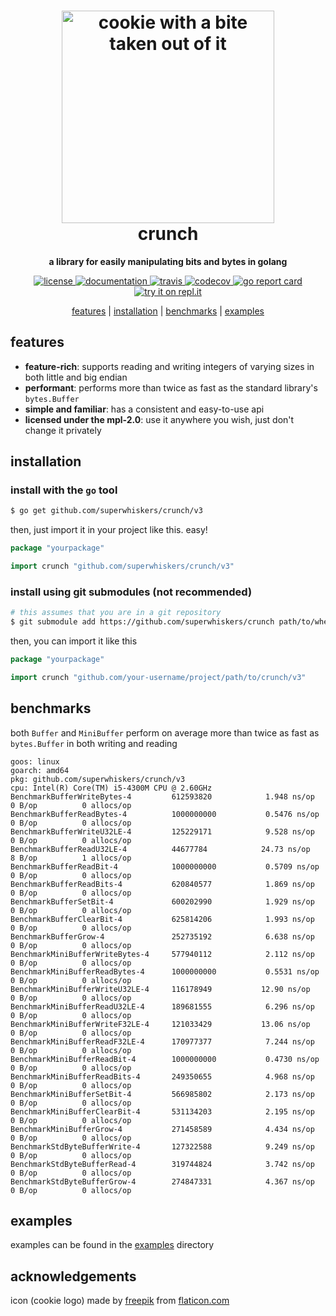 <h1 align="center"><img height="340" src="https://github.com/superwhiskers/crunch/raw/master/.github/cookie.png" alt="cookie with a bite taken out of it"/><br />crunch</h1>

<p align="center">
	<b>a library for easily manipulating bits and bytes in golang</b>
</p>

<p align="center">
	<a href="https://github.com/superwhiskers/crunch/blob/master/LICENSE.txt">
		<img src="https://img.shields.io/badge/license-MPL--2.0-brightgreen" alt="license" />
	</a>
  <a href="https://pkg.go.dev/github.com/superwhiskers/crunch/v3">
    <img src="https://pkg.go.dev/badge/github.com/superwhiskers/crunch/v3.svg" alt="documentation" />
  </a>
	<a href="https://travis-ci.org/superwhiskers/crunch">
		<img src="https://travis-ci.org/superwhiskers/crunch.svg?branch=master" alt="travis" />
	</a>
	<a href="https://codecov.io/gh/superwhiskers/crunch">
		<img src="https://codecov.io/gh/superwhiskers/crunch/branch/master/graph/badge.svg" alt="codecov" />
	</a>
	<a href="https://goreportcard.com/report/github.com/superwhiskers/crunch">
		<img src="https://goreportcard.com/badge/github.com/superwhiskers/crunch" alt="go report card" />
	</a>
	<a href="https://repl.it/github/https://github.com/superwhiskers/crunch?ref=button">
		<img src="https://img.shields.io/badge/try%20it%20on-repl.it-%2359646A.svg" alt="try it on repl.it" />
	</a>
</p>

<p align="center">
	<a href="#features">features</a> | <a href="#installation">installation</a> | <a href="#benchmarks">benchmarks</a> | <a href="#examples">examples</a>
</p>

## features

- **feature-rich**: supports reading and writing integers of varying sizes in both little and big endian
- **performant**: performs more than twice as fast as the standard library's `bytes.Buffer`
- **simple and familiar**: has a consistent and easy-to-use api
- **licensed under the mpl-2.0**: use it anywhere you wish, just don't change it privately

## installation

### install with the `go` tool

```bash
$ go get github.com/superwhiskers/crunch/v3
```

then, just import it in your project like this. easy!

```go
package "yourpackage"

import crunch "github.com/superwhiskers/crunch/v3"
```

### install using git submodules (not recommended)

```bash
# this assumes that you are in a git repository
$ git submodule add https://github.com/superwhiskers/crunch path/to/where/you/want/crunch
```

then, you can import it like this

```go
package "yourpackage"

import crunch "github.com/your-username/project/path/to/crunch/v3"
```

## benchmarks

both `Buffer` and `MiniBuffer` perform on average more than twice as fast as `bytes.Buffer` in both writing and reading
```
goos: linux
goarch: amd64
pkg: github.com/superwhiskers/crunch/v3
cpu: Intel(R) Core(TM) i5-4300M CPU @ 2.60GHz
BenchmarkBufferWriteBytes-4       	612593820	         1.948 ns/op	       0 B/op	       0 allocs/op
BenchmarkBufferReadBytes-4        	1000000000	         0.5476 ns/op	       0 B/op	       0 allocs/op
BenchmarkBufferWriteU32LE-4       	125229171	         9.528 ns/op	       0 B/op	       0 allocs/op
BenchmarkBufferReadU32LE-4        	44677784	        24.73 ns/op	       8 B/op	       1 allocs/op
BenchmarkBufferReadBit-4          	1000000000	         0.5709 ns/op	       0 B/op	       0 allocs/op
BenchmarkBufferReadBits-4         	620840577	         1.869 ns/op	       0 B/op	       0 allocs/op
BenchmarkBufferSetBit-4           	600202990	         1.929 ns/op	       0 B/op	       0 allocs/op
BenchmarkBufferClearBit-4         	625814206	         1.993 ns/op	       0 B/op	       0 allocs/op
BenchmarkBufferGrow-4             	252735192	         6.638 ns/op	       0 B/op	       0 allocs/op
BenchmarkMiniBufferWriteBytes-4   	577940112	         2.112 ns/op	       0 B/op	       0 allocs/op
BenchmarkMiniBufferReadBytes-4    	1000000000	         0.5531 ns/op	       0 B/op	       0 allocs/op
BenchmarkMiniBufferWriteU32LE-4   	116178949	        12.90 ns/op	       0 B/op	       0 allocs/op
BenchmarkMiniBufferReadU32LE-4    	189681555	         6.296 ns/op	       0 B/op	       0 allocs/op
BenchmarkMiniBufferWriteF32LE-4   	121033429	        13.06 ns/op	       0 B/op	       0 allocs/op
BenchmarkMiniBufferReadF32LE-4    	170977377	         7.244 ns/op	       0 B/op	       0 allocs/op
BenchmarkMiniBufferReadBit-4      	1000000000	         0.4730 ns/op	       0 B/op	       0 allocs/op
BenchmarkMiniBufferReadBits-4     	249350655	         4.968 ns/op	       0 B/op	       0 allocs/op
BenchmarkMiniBufferSetBit-4       	566985802	         2.173 ns/op	       0 B/op	       0 allocs/op
BenchmarkMiniBufferClearBit-4     	531134203	         2.195 ns/op	       0 B/op	       0 allocs/op
BenchmarkMiniBufferGrow-4         	271458589	         4.434 ns/op	       0 B/op	       0 allocs/op
BenchmarkStdByteBufferWrite-4     	127322588	         9.249 ns/op	       0 B/op	       0 allocs/op
BenchmarkStdByteBufferRead-4      	319744824	         3.742 ns/op	       0 B/op	       0 allocs/op
BenchmarkStdByteBufferGrow-4      	274847331	         4.367 ns/op	       0 B/op	       0 allocs/op
```

## examples

examples can be found in the [examples](https://github.com/superwhiskers/crunch/blob/master/examples) directory

## acknowledgements

icon (cookie logo) made by [freepik](https://www.freepik.com/) from [flaticon.com](https://www.flaticon.com)
